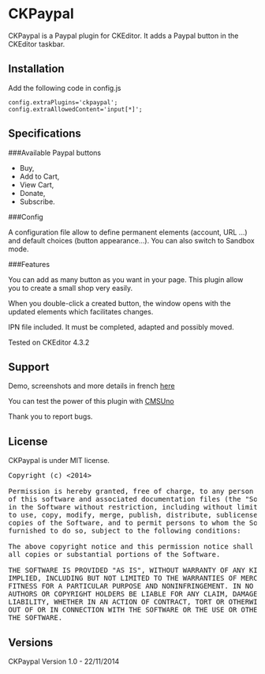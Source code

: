 CKPaypal
========

CKPaypal is a Paypal plugin for CKEditor.
It adds a Paypal button in the CKEditor taskbar.

Installation
------------

Add the following code in config.js

```
config.extraPlugins='ckpaypal';
config.extraAllowedContent='input[*]';
```

Specifications
--------------

###Available Paypal buttons

 * Buy,
 * Add to Cart,
 * View Cart,
 * Donate,
 * Subscribe.

###Config

A configuration file allow to define permanent elements (account, URL ...) and default choices (button appearance...).
You can also switch to Sandbox mode.

###Features

You can add as many button as you want in your page. This plugin allow you to create a small shop very easily.

When you double-click a created button, the window opens with the updated elements which facilitates changes.

IPN file included. It must be completed, adapted and possibly moved.

Tested on CKEditor 4.3.2

Support
-------

Demo, screenshots and more details in french [here](http://www.boiteasite.fr/fiches/ckpaypal.html)

You can test the power of this plugin with [CMSUno](https://github.com/boiteasite/cmsuno)

Thank you to report bugs.

License
-------

CKPaypal is under MIT license.

<pre>
Copyright (c) <2014> <Jacques Malgrange contacter@boiteasite.fr>

Permission is hereby granted, free of charge, to any person obtaining a copy
of this software and associated documentation files (the "Software"), to deal
in the Software without restriction, including without limitation the rights
to use, copy, modify, merge, publish, distribute, sublicense, and/or sell
copies of the Software, and to permit persons to whom the Software is
furnished to do so, subject to the following conditions:

The above copyright notice and this permission notice shall be included in
all copies or substantial portions of the Software.

THE SOFTWARE IS PROVIDED "AS IS", WITHOUT WARRANTY OF ANY KIND, EXPRESS OR
IMPLIED, INCLUDING BUT NOT LIMITED TO THE WARRANTIES OF MERCHANTABILITY,
FITNESS FOR A PARTICULAR PURPOSE AND NONINFRINGEMENT. IN NO EVENT SHALL THE
AUTHORS OR COPYRIGHT HOLDERS BE LIABLE FOR ANY CLAIM, DAMAGES OR OTHER
LIABILITY, WHETHER IN AN ACTION OF CONTRACT, TORT OR OTHERWISE, ARISING FROM,
OUT OF OR IN CONNECTION WITH THE SOFTWARE OR THE USE OR OTHER DEALINGS IN
THE SOFTWARE.
</pre>

Versions
--------
CKPaypal Version 1.0 - 22/11/2014
